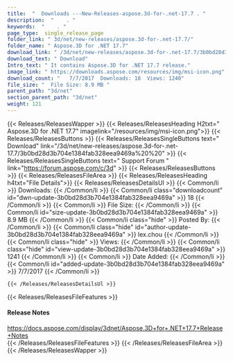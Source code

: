 ```yaml
---
title:  "  Downloads ---New-Releases-aspose.3d-for-.net-17.7 . " 
description:  "    . " 
keywords:  "    . " 
page_type:  single_release_page
folder_link: " 3d/net/new-releases/aspose.3d-for-.net-17.7/"
folder_name: " Aspose.3D for .NET 17.7"
download_link: " /3d/net/new-releases/aspose.3d-for-.net-17.7/3b0bd28d3b704e1384fab328eea9469a"
download_text: " Download"
Intro_text: " It contains Aspose.3D for .NET 17.7 release."
image_link: " https://downloads.aspose.com/resources/img/msi-icon.png"
download_count: "   7/7/2017  Downloads: 18  Views: 1240"
file_size: "  File Size: 8.9 MB "
parent_path: "3d/net"
section_parent_path: "3d/net"
weight: 121 
---
```


{{< Releases/ReleasesWapper >}}
  {{< Releases/ReleasesHeading H2txt=" Aspose.3D for .NET 17.7" imagelink="/resources/img/msi-icon.png">}}
  {{< Releases/ReleasesButtons >}}
    {{< Releases/ReleasesSingleButtons text=" Download" link="/3d/net/new-releases/aspose.3d-for-.net-17.7/3b0bd28d3b704e1384fab328eea9469a%20%20" >}}
    {{< Releases/ReleasesSingleButtons text=" Support Forum " link="https://forum.aspose.com/c/3d" >}}
  {{< Releases/ReleasesButtons >}}
  {{< Releases/ReleasesFileArea >}}
    {{< Releases/ReleasesHeading h4txt="File Details">}}
    {{< Releases/ReleasesDetailsUl >}}
            {{< Common/li  >}} Downloads: {{< /Common/li >}} 
      {{< Common/li class="downloadcount" id="dwn-update-3b0bd28d3b704e1384fab328eea9469a" >}} 18 {{< /Common/li >}} 
      {{< Common/li  >}} File Size: {{< /Common/li >}} 
      {{< Common/li id="size-update-3b0bd28d3b704e1384fab328eea9469a" >}} 8.9 MB {{< /Common/li >}} 
      {{< Common/li  class="hide" >}} Posted By: {{< /Common/li >}} 
      {{< Common/li class="hide" id="author-update-3b0bd28d3b704e1384fab328eea9469a" >}} lex.chou {{< /Common/li >}} 
      {{< Common/li class="hide"  >}} Views: {{< /Common/li >}} 
      {{< Common/li class="hide" id="view-update-3b0bd28d3b704e1384fab328eea9469a" >}} 1241 {{< /Common/li >}} 
      {{< Common/li  >}} Date Added: {{< /Common/li >}} 
      {{< Common/li id="added-update-3b0bd28d3b704e1384fab328eea9469a" >}} 7/7/2017 {{< /Common/li >}} 

    {{< /Releases/ReleasesDetailsUl >}}

  {{< Releases/ReleasesFileFeatures >}}
      <h4>Release Notes</h4><div><a href="https://docs.aspose.com/display/3dnet/Aspose.3D+for+.NET+17.7+Release+Notes">https://docs.aspose.com/display/3dnet/Aspose.3D+for+.NET+17.7+Release+Notes</a></div>
  {{< /Releases/ReleasesFileFeatures >}}
 {{< /Releases/ReleasesFileArea >}}
{{< /Releases/ReleasesWapper >}}


